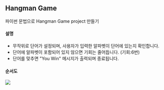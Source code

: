 ## Hangman Game

파이썬 문법으로 Hangman Game project 만들기

#### 설명

- 무작위로 단어가 설정되며, 사용자가 입력한 알파벳이 단어에 있는지 확인합니다.
- 단어에 알파벳이 포함되어 있지 않으면 기회는 줄어듭니다. (기회:6번)
- 단어를 맞추면 "You Win" 메시지가 출력되며 종료됩니다.

#### 순서도

<img src = "https://user-images.githubusercontent.com/147413302/282983293-d3c9b4e6-d076-4052-88ef-425a928ef524.png">
